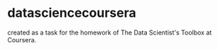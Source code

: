 # datasciencecoursera
created as a task for the homework of The Data Scientist's Toolbox at Coursera.
